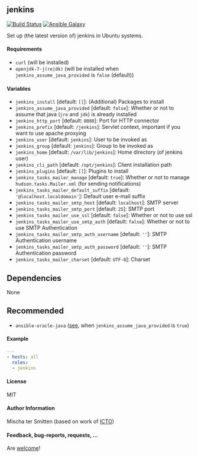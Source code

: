 ## jenkins

[![Build Status](https://travis-ci.org/Oefenweb/ansible-jenkins.svg?branch=master)](https://travis-ci.org/Oefenweb/ansible-jenkins) [![Ansible Galaxy](http://img.shields.io/badge/ansible--galaxy-jenkins-blue.svg)](https://galaxy.ansible.com/list#/roles/3147)

Set up (the latest version of) jenkins in Ubuntu systems.

#### Requirements

* `curl` (will be installed)
* `openjdk-7-j(re|dk)` (will be installed when `jenkins_assume_java_provided` is `false` (default))

#### Variables

* `jenkins_install` [default: `[]`]: (Additional) Packages to install
* `jenkins_assume_java_provided` [default: `false`]: Whether or not to assume that java (`jre` and `jdk`) is already installed
* `jenkins_http_port` [default: `8080`]: Port for HTTP connector
* `jenkins_prefix` [default: `/jenkins`]: Servlet context, important if you want to use apache proxying
* `jenkins_user` [default: `jenkins`]: User to be invoked as
* `jenkins_group` [default: `jenkins`]: Group to be invoked as
* `jenkins_home` [default: `/var/lib/jenkins`]: Home directory (of jenkins user)
* `jenkins_cli_path` [default: `/opt/jenkins`]: Client installation path
* `jenkins_plugins` [default: `[]`]: Plugins to install
* `jenkins_tasks_mailer_manage` [default: `true`]: Whether or not to manage `hudson.tasks.Mailer.xml` (for sending notifications)
* `jenkins_tasks_mailer_default_suffix` [default: `'@localhost.localdomain'`]: Default user e-mail suffix
* `jenkins_tasks_mailer_smtp_host` [default: `localhost`]: SMTP server
* `jenkins_tasks_mailer_smtp_port` [default: `25`]: SMTP port
* `jenkins_tasks_mailer_use_ssl` [default: `false`]: Whether or not to use ssl
* `jenkins_tasks_mailer_use_smtp_auth` [default: `false`]: Whether or not to use SMTP Authentication
* `jenkins_tasks_mailer_smtp_auth_username` [default: `''`]: SMTP Authentication username
* `jenkins_tasks_mailer_smtp_auth_password` [default: `''`]: SMTP Authentication password
* `jenkins_tasks_mailer_charset` [default: `UTF-8`]: Charset

## Dependencies

None

## Recommended

* `ansible-oracle-java` ([see](https://github.com/Oefenweb/ansible-oracle-java), when `jenkins_assume_java_provided` is `true`)

#### Example

```yaml
---
- hosts: all
  roles:
  - jenkins
```

#### License

MIT

#### Author Information

Mischa ter Smitten (based on work of [ICTO](https://github.com/ICTO/ansible-jenkins))

#### Feedback, bug-reports, requests, ...

Are [welcome](https://github.com/Oefenweb/ansible-jenkins/issues)!
